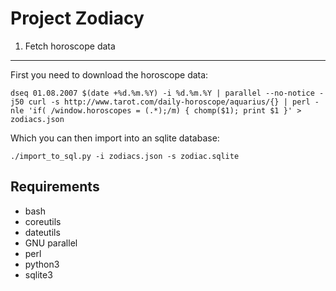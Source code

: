 Project Zodiacy
===============



1) Fetch horoscope data
-----------------------
First you need to download the horoscope data:

```
dseq 01.08.2007 $(date +%d.%m.%Y) -i %d.%m.%Y | parallel --no-notice -j50 curl -s http://www.tarot.com/daily-horoscope/aquarius/{} | perl -nle 'if( /window.horoscopes = (.*);/m) { chomp($1); print $1 }' > zodiacs.json
```

Which you can then import into an sqlite database:

```
./import_to_sql.py -i zodiacs.json -s zodiac.sqlite
```

Requirements
------------

* bash
* coreutils
* dateutils
* GNU parallel
* perl
* python3
* sqlite3
